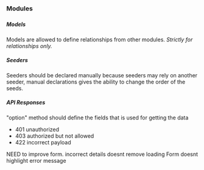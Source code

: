 <h3>Modules<h3>

<h5>Models</h5>
<p>Models are allowed to define relationships from other modules. <i>Strictly for relationships only.</i></p>

<h5>Seeders</h5>
<p>Seeders should be declared manually because seeders may rely on another seeder, manual declarations gives the ability to change the order of the
seeds.</p>


<h5>API Responses</h5>
<p>"option" method should define the fields that is used for getting the data</p>

<ul>
<li>401 unauthorized</li>
<li>403 authorized but not allowed</li>
<li>422 incorrect payload</li>
</ul>




NEED to improve form. incorrect details doesnt remove loading
Form doesnt highlight error message



